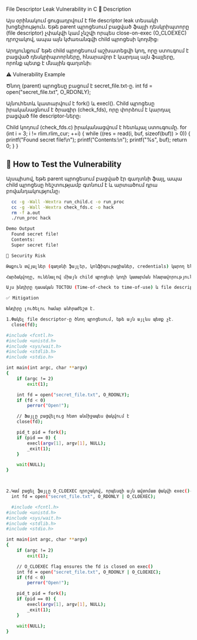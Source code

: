 File Descriptor Leak Vulnerability in C
📌 Description

Այս օրինակում ցուցադրվում է file descriptor leak տեսակի խոցելիություն․
Եթե parent պրոցեսում բացված ֆայլի դեսկրիպտորը (file descriptor) չփակվի կամ չնշվի որպես close-on-exec (O_CLOEXEC) դրոշակով, ապա այն կժառանգվի child պրոցեսի կողմից։

Արդյունքում՝ եթե child պրոցեսում աշխատեցվի կոդ, որը ստուգում է բացված դեսկրիպտորները, հնարավոր է կարդալ այն ֆայլերը, որոնք պետք է մնային գաղտնի։

⚠️ Vulnerability Example

Ծնող (parent) պրոցեսը բացում է secret_file.txt-ը․
  int fd = open("secret_file.txt", O_RDONLY);

Այնուհետև կատարվում է fork() և execl()․
Child պրոցեսը իրականացնում է ծրագիր (check_fds), որը փորձում է կարդալ բացված file descriptor-ները։

Child կոդում (check_fds.c) իրականացվում է հետևյալ ստուգումը․
  for (int i = 3; i != rlim.rlim_cur; ++i) {
    while ((res = read(i, buf, sizeof(buf)) > 0)) {
        printf("Found secret file!\n");
        printf("Contents:\n");
        printf("%s", buf);
        return 0;
    }
  }

## 🚀 How to Test the Vulnerability
  Այսպիսով, եթե parent պրոցեսում բացված էր գաղտնի ֆայլ, ապա child պրոցեսը հեշտությամբ գտնում է և արտածում դրա բովանդակությունը։

```bash
  cc -g -Wall -Wextra run_child.c -o run_proc
  cc -g -Wall -Wextra check_fds.c -o hack
  rm -f a.out
  ./run_proc hack

Demo Output
  Found secret file!
  Contents:
  Super secret file!

🔴 Security Risk

Թաքուն տվյալներ (գաղտնի ֆայլեր, կոնֆիգուրացիաներ, credentials) կարող են արտահոսել։

Հարձակվողը, ունենալով միայն child պրոցեսի կոդի կատարման հնարավորություն, կարող է ընթերցել այն, ինչ parent-ը արդեն բացել էր։

Այս խնդիրը դասական TOCTOU (Time-of-check to time-of-use) և file descriptor inheritance խոցելիությունների օրինակ է։

✅ Mitigation

Խնդիրը լուծելու համար անհրաժեշտ է․

1.Փակել file descriptor-ը ծնող պրոցեսում, եթե այն այլևս պետք չէ․
  close(fd);

#include <fcntl.h>
#include <unistd.h>
#include <sys/wait.h>
#include <stdlib.h>
#include <stdio.h>

int main(int argc, char **argv)
{
    if (argc != 2)
        exit(1);

    int fd = open("secret_file.txt", O_RDONLY);
    if (fd < 0)
        perror("Open!");

    // Ֆայլը բացվելուց հետո անմիջապես փակվում է
    close(fd);

    pid_t pid = fork();
    if (pid == 0) {
        execl(argv[1], argv[1], NULL);
        _exit(1);
    }

    wait(NULL);
}



2.Կամ բացել ֆայլը O_CLOEXEC դրոշակով, որպեսզի այն ավտոմատ փակվի exec()-ի ժամանակ․
  int fd = open("secret_file.txt", O_RDONLY | O_CLOEXEC);

  #include <fcntl.h>
#include <unistd.h>
#include <sys/wait.h>
#include <stdlib.h>
#include <stdio.h>

int main(int argc, char **argv)
{
    if (argc != 2)
        exit(1);

    // O_CLOEXEC flag ensures the fd is closed on exec()
    int fd = open("secret_file.txt", O_RDONLY | O_CLOEXEC);
    if (fd < 0)
        perror("Open!");

    pid_t pid = fork();
    if (pid == 0) {
        execl(argv[1], argv[1], NULL);
        _exit(1);
    }

    wait(NULL);
}
